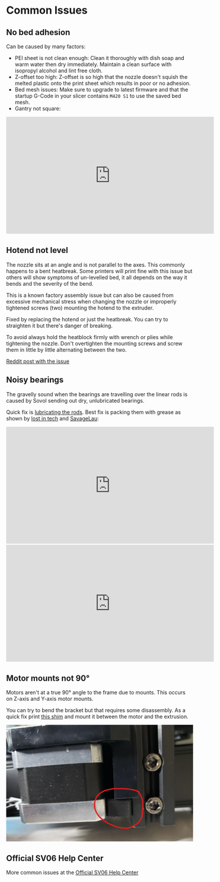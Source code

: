 # Common Issues

## No bed adhesion

Can be caused by many factors:

- PEI sheet is not clean enough: Clean it thoroughly with dish soap and warm water then dry immediately. Maintain a clean surface with isopropyl alcohol and lint free cloth.
- Z-offset too high: Z-offset is so high that the nozzle doesn't squish the melted plastic onto the print sheet which results in poor or no adhesion.
- Bed mesh issues: Make sure to upgrade to latest firmware and that the startup G-Code in your slicer contains `M420 S1` to use the saved bed mesh.
- Gantry not square:

<iframe width="560" height="315" src="https://www.youtube-nocookie.com/embed/N5qbWdmn0VM" title="YouTube video player" frameborder="0" allow="accelerometer; autoplay; clipboard-write; encrypted-media; gyroscope; picture-in-picture; web-share" allowfullscreen></iframe>

## Hotend not level

The nozzle sits at an angle and is not parallel to the axes. This commonly happens to a bent heatbreak. Some printers will print fine with this issue but others will show symptoms of un-levelled bed, it all depends on the way it bends and the severity of the bend.

This is a known factory assembly issue but can also be caused from excessive mechanical stress when changing the nozzle or improperly tightened screws (two) mounting the hotend to the extruder. 

Fixed by replacing the hotend or just the heatbreak. You can try to straighten it but there's danger of breaking.

To avoid always hold the heatblock firmly with wrench or plies while tightening the nozzle. Don't overtighten the mounting screws and screw them in little by little alternating between the two.

[Reddit post with the issue](https://www.reddit.com/r/Sovol/comments/10vi5j0/hot_end_not_level_is_this_normal_got_the_feeling/)

## Noisy bearings

The gravelly sound when the bearings are travelling over the linear rods is caused by Sovol sending out dry, unlubricated bearings. 

Quick fix is [lubricating the rods](/first-steps/#lube-linear-rods). Best fix is packing them with grease as shown by [lost in tech](https://www.youtube.com/@foundintech) and [SavageLau](https://www.youtube.com/@SavageLau):

<iframe width="560" height="315" src="https://www.youtube-nocookie.com/embed/6-iKoJXXwnM" title="YouTube video player" frameborder="0" allow="accelerometer; autoplay; clipboard-write; encrypted-media; gyroscope; picture-in-picture; web-share" allowfullscreen></iframe>

<iframe width="560" height="315" src="https://www.youtube-nocookie.com/embed/lUvaA4fJWH0" title="YouTube video player" frameborder="0" allow="accelerometer; autoplay; clipboard-write; encrypted-media; gyroscope; picture-in-picture; web-share" allowfullscreen></iframe>

## Motor mounts not 90°

Motors aren't at a true 90° angle to the frame due to mounts. This occurs on Z-axis and Y-axis motor mounts. 

You can try to bend the bracket but that requires some disassembly. As a quick fix print [this shim](https://www.printables.com/model/360276) and mount it between the motor and the extrusion.

![Shim the motor mount](/images/troubleshooting/motor_not_true.webp)

## Official SV06 Help Center

More common issues at the  [Official SV06 Help Center](https://sovol3d.com/blogs/news/help-center-sv06)
